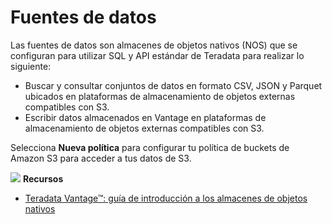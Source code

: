 Fuentes de datos
================

Las fuentes de datos son almacenes de objetos nativos (NOS) que se configuran para utilizar SQL y API estándar de Teradata para realizar lo siguiente:

-   Buscar y consultar conjuntos de datos en formato CSV, JSON y Parquet ubicados en plataformas de almacenamiento de objetos externas compatibles con S3.
-   Escribir datos almacenados en Vantage en plataformas de almacenamiento de objetos externas compatibles con S3.

Selecciona **Nueva política** para configurar tu política de buckets de Amazon S3 para acceder a tus datos de S3.

![](../Images/fluto-icn-resources.png) **Recursos**

-   [Teradata Vantage™: guía de introducción a los almacenes de objetos nativos](https://docs.teradata.com/r/UvoBsZYTAWt2z0jnQFJbvw/root)
